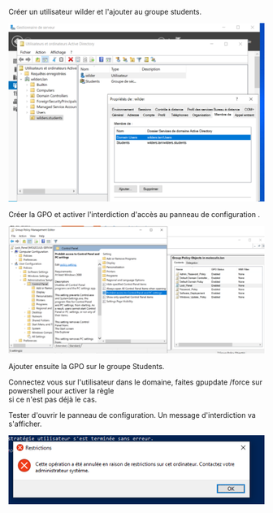 Créer un utilisateur wilder et l'ajouter au groupe students.  

![Pic](/ADDS3/screen1.png)  

Créer la GPO  et activer l'interdiction d'accès au panneau de configuration .  

![Pic](/ADDS3/screen2.png)  

Ajouter ensuite la GPO sur le groupe Students.

Connectez vous sur l'utilisateur dans le domaine, faites gpupdate /force sur powershell pour activer la règle  
si ce n'est pas déjà le cas.  
  
Tester d'ouvrir le panneau de configuration. Un message d'interdiction va s'afficher.  

![Pic](/ADDS3/screen4.png)  

